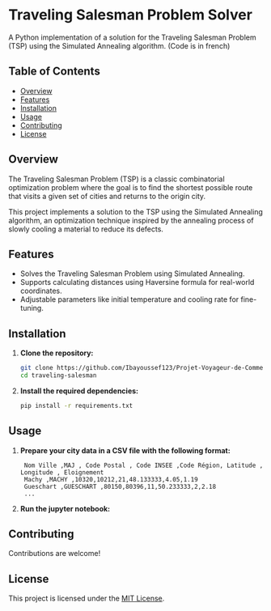 # Traveling Salesman Problem Solver

A Python implementation of a solution for the Traveling Salesman Problem (TSP) using the Simulated Annealing algorithm. (Code is in french)

## Table of Contents

- [Overview](#overview)
- [Features](#features)
- [Installation](#installation)
- [Usage](#usage)
- [Contributing](#contributing)
- [License](#license)

## Overview

The Traveling Salesman Problem (TSP) is a classic combinatorial optimization problem where the goal is to find the shortest possible route that visits a given set of cities and returns to the origin city.

This project implements a solution to the TSP using the Simulated Annealing algorithm, an optimization technique inspired by the annealing process of slowly cooling a material to reduce its defects.

## Features

- Solves the Traveling Salesman Problem using Simulated Annealing.
- Supports calculating distances using Haversine formula for real-world coordinates.
- Adjustable parameters like initial temperature and cooling rate for fine-tuning.

## Installation

1. **Clone the repository:**

    ```bash
    git clone https://github.com/Ibayoussef123/Projet-Voyageur-de-Commerce.git
    cd traveling-salesman
    ```

2. **Install the required dependencies:**

    ```bash
    pip install -r requirements.txt
    ```

## Usage

1. **Prepare your city data in a CSV file with the following format:**

    ```plaintext
     Nom Ville ,MAJ , Code Postal , Code INSEE ,Code Région, Latitude , Longitude , Eloignement 
     Machy ,MACHY ,10320,10212,21,48.133333,4.05,1.19
     Gueschart ,GUESCHART ,80150,80396,11,50.233333,2,2.18
     ...
    ```

2. **Run the jupyter notebook:**


## Contributing

Contributions are welcome! 

## License

This project is licensed under the [MIT License](LICENSE).
